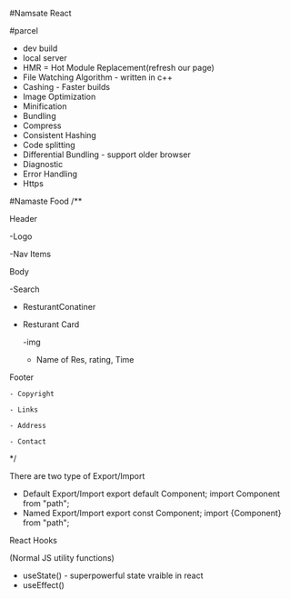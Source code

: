 #Namsate React

#parcel

- dev build
- local server
- HMR = Hot Module Replacement(refresh our page)
- File Watching Algorithm - written in c++
- Cashing - Faster builds
- Image Optimization
- Minification
- Bundling
- Compress
- Consistent Hashing
- Code splitting
- Differential Bundling - support older browser
- Diagnostic
- Error Handling
- Https

#Namaste Food
/**

Header

   -Logo

   -Nav Items

Body

   -Search

- ResturantConatiner
- Resturant Card

  -img

  - Name of Res, rating, Time

Footer

    - Copyright

    - Links

    - Address

    - Contact

*/


There are two type of Export/Import

- Default Export/Import
  export default Component;
  import Component from "path";
- Named Export/Import
  export const Component;
  import {Component} from "path";

React Hooks

(Normal JS utility functions)

- useState() - superpowerful state vraible in react
- useEffect()
